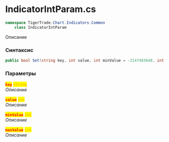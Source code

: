 
# IndicatorIntParam.cs
```csharp
namespace TigerTrade.Chart.Indicators.Common  
    class IndicatorIntParam
```

Описание

### Синтаксис
```csharp
public bool Set(string key, int value, int minValue = -2147483648, int maxValue = 2147483647)
```

### Параметры  
<mark style="color:red;">**`key`**</mark> <mark style="color:orange;">`string`</mark>  
 *Описание*  
  
<mark style="color:red;">**`value`**</mark> <mark style="color:orange;">`int`</mark>  
 *Описание*  
  
<mark style="color:red;">**`minValue`**</mark> <mark style="color:orange;">`int`</mark>  
 *Описание*  
  
<mark style="color:red;">**`maxValue`**</mark> <mark style="color:orange;">`int`</mark>  
 *Описание*  
  

                    
                    